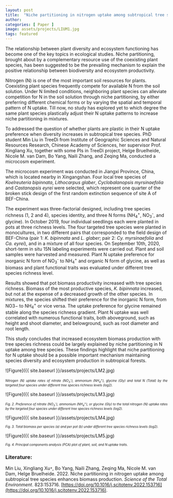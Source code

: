 ```yaml
---
layout: post
title:  "Niche partitioning in nitrogen uptake among subtropical tree species enhances biomass production"
author: 
categories: [ Paper ]
image: assets/projects/LIUM1.jpg
tags: featured
---
```


The relationship between plant diversity and ecosystem functioning has become one of the key topics in ecological studies. Niche partitioning, brought about by a complementary resource use of the coexisting plant species, has been suggested to be the prevailing mechanism to explain the positive relationship between biodiversity and ecosystem productivity. 

Nitrogen (N) is one of the most important soil resources for plants. Coexisting plant species frequently compete for available N from the soil solution. Under N limited conditions, neighboring plant species can alleviate competition for N in the soil solution through niche partitioning, by either preferring different chemical forms or by varying the spatial and temporal pattern of N uptake. Till now, no study has explored yet to which degree the same plant species plastically adjust their N uptake patterns to increase niche partitioning in mixtures.

To addressed the question of whether plants are plastic in their N uptake preference when diversity increases in subtropical tree species. PhD student Min Liu in TreeDì from Institute of Geographic Sciences and Natural Resources Research, Chinese Academy of Sciences, her supervisor Prof. Xingliang Xu, together with some PIs in TreeDì project, Helge Bruelheide, Nicole M. van Dam, Bo Yang, Naili Zhang, and Zeqing Ma, conducted a microcosm experiment.

The microcosm experiment was conducted in Jiangxi Province, China, which is located nearby in Xingangshan. Four local tree species of *Koelreuteria bipinnata*, *Lithocarpus glaber*, *Cyclobalanopsis myrsinaefolia* and *Castanopsis eyrei* were selected, which represent one quarter of the broken stick design of the first random extinction sequence of site A of BEF-China. 

The experiment was three-factorial designed, including tree species richness (1, 2 and 4), species identity, and three N forms (NH<sub>4</sub><sup>+</sup>, NO<sub>3</sub><sup>-</sup>, and glycine). In October 2019, four individual seedlings each were planted in pots at three richness levels. The four targeted tree species were planted in monocultures, in two different pairs that corresponded to the field design of BEF-China (pair 1: *K. bipinnata* and *L. glaber*; pair 2: *Cy. myrsinaefolia* and *Ca. eyrei*), and in a mixture of all four species. On September 10th, 2020, short-term in situ 15N labeling experiments were carried out. Plant and soil samples were harvested and measured. Plant N uptake preference for inorganic N form of NO<sub>3</sub><sup>-</sup> to NH<sub>4</sub><sup>+</sup> and organic N form of glycine, as well as biomass and plant functional traits was evaluated under different tree species richness level.

Results showed that pot biomass productivity increased with tree species richness. Biomass of the most productive species, *K. bipinnata* increased, but not at the expense of a decreased growth of the other species. In mixtures, the species shifted their preference for the inorganic N form, from NO3− to NH<sub>4</sub><sup>+</sup> or vice versa. The uptake preference for glycine remained stable along the species richness gradient. Plant N uptake was well correlated with numerous functional traits, both aboveground, such as height and shoot diameter, and belowground, such as root diameter and root length. 

This study concludes that increased ecosystem biomass production with tree species richness could be largely explained by niche partitioning in N uptake among tree species. These findings highlight that niche partitioning for N uptake should be a possible important mechanism maintaining species diversity and ecosystem production in subtropical forests.

![Figure]({{ site.baseurl }}/assets/projects/LM2.jpg)
<p style='text-align: justify;' ><span style="font-style: italic; font-size:70%">Nitrogen (N) uptake rates of nitrate (NO<sub>3</sub><sup>-</sup>), ammonium (NH<sub>4</sub><sup>+</sup>), glycine (Gly) and total N (Total) by the targeted four species under different tree species richness levels (log2).
</span></p>

![Figure]({{ site.baseurl }}/assets/projects/LM3.jpg)
<p style='text-align: justify;' ><span style="font-style: italic; font-size:70%">Fig. 2. Preference of nitrate (NO<sub>3</sub><sup>-</sup>), ammonium (NH<sub>4</sub><sup>+</sup>), or glycine (Gly) to the total nitrogen (N) uptake rates by the targeted four species under different tree species richness levels (log2).
</span></p>

![Figure]({{ site.baseurl }}/assets/projects/LM4.jpg)
<p style='text-align: justify;' ><span style="font-style: italic; font-size:70%">Fig. 3. Total biomass per species (a) and per pot (b) under different tree species richness levels (log2).
</span></p>

![Figure]({{ site.baseurl }}/assets/projects/LM5.jpg)
<p style='text-align: justify;' ><span style="font-style: italic; font-size:70%">Fig. 4. Principal components analysis (PCA) plot of plant, soil, and N uptake traits.
</span></p>

### Literature:
Min Liu, Xingliang Xu<code>&ast;</code>, Bo Yang, Naili Zhang, Zeqing Ma, Nicole M. van Dam, Helge Bruelheide. 2022. Niche partitioning in nitrogen uptake among subtropical tree species enhances biomass production. *Science of the Total Environment*. 823:153716. [https://doi.org/10.1016/j.scitotenv.2022.153716](https://doi.org/10.1016/j.scitotenv.2022.153716).
